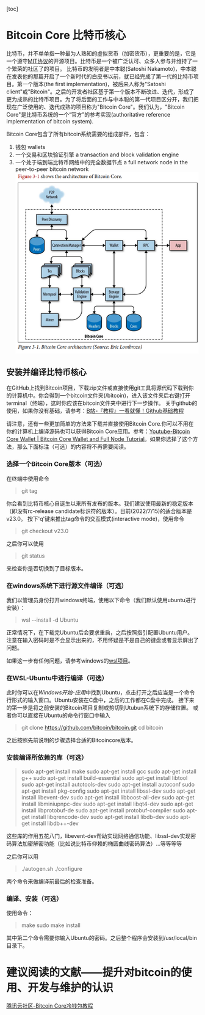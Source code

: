 [toc]
# Bitcoin Core 比特币核心

比特币，并不单单指一种最为人熟知的虚拟货币（加密货币），更重要的是，它是一个遵守[MIT协议](https://en.wikipedia.org/wiki/MIT_License)的开源项目。比特币是一个被广泛认可、众多人参与并维持了一个繁荣的社区了的项目。
比特币的发明者是中本聪(Satoshi Nakamoto)，中本聪在发表他的那篇开启了一个新时代的白皮书以前，就已经完成了第一代的比特币项目。第一个版本(the first implementation)，被后来人称为"Satoshi client"或"Bitcoin"。之后的开发者社区基于第一个版本不断改进、迭代，形成了更为成熟的比特币项目。为了将后面的工作与中本聪的第一代项目区分开，我们把现在广泛使用的、迭代成熟的项目称为"Bitcoin Core"。我们认为，"Bitcoin Core"是比特币系统的一个“官方”的参考实现(authoritative reference implementation of bitcoin system).

Bitcoin Core包含了所有bitcoin系统需要的组成部件，包含：
1. 钱包 wallets
2. 一个交易和区块验证引擎 a transaction and block validation engine
3. 一个处于端到端比特币网络中的完全数据节点 a full network node in the peer-to-peer bitcoin network
![](source/img/Chapter3-Bitcoin_Core-Bitcoin_Core_Architecture.png)

## 安装并编译比特币核心
在GitHub上找到Bitcoin项目，下载zip文件或直接使用git工具将源代码下载到你的计算机中。你会得到一个bitcoin文件夹(/bitcoin)，进入该文件夹后右键打开terminal（终端），这时你应该在bitcoin文件夹中进行下一步操作。
关于github的使用，如果你没有基础，请参考：[B站-『教程』一看就懂！Github基础教程](https://www.bilibili.com/video/BV1hS4y1S7wL?share_source=copy_web)

请注意，还有一些更加简单的方法来下载并直接使用Bitcoin Core.你可以不用在你的计算机上编译源码也可以获得Bitcoin Core应用。参考：[Youtube-Bitcoin Core Wallet | Bitcoin Core Wallet and Full Node Tutorial](https://youtu.be/kUfOBIFSfbg)。如果你选择了这个方法，那么下面标注（可选）的内容将不再需要阅读。
### 选择一个Bitcoin Core版本（可选）
在终端中使用命令
>git tag

你会看到比特币核心自诞生以来所有发布的版本。我们建议使用最新的稳定版本（即没有rc-release candidate标识符的版本）。目前(2022/7/15)的适合版本是v23.0。
按下'q'键来推出tag命令的交互模式(interactive mode)，使用命令
>git checkout v23.0

之后你可以使用
>git status

来检查你是否切换到了目标版本。

### 在windows系统下进行源文件编译（可选）
我们以管理员身份打开windows终端，使用以下命令（我们默认使用ubuntu进行安装）：
>wsl --install -d Ubuntu

正常情况下，在下载完Ubuntu后会要求重启，之后按照指引配置Ubuntu用户。
注意在输入密码时是不会显示出来的，不用怀疑是不是自己的键盘或者显示屏出了问题。

如果这一步有任何问题，请参考windows的[wsl项目](https://docs.microsoft.com/zh-cn/windows/wsl/install)。

### 在WSL-Ubuntu中进行编译（可选）
此时你可以在*Windows开始-应用*中找到Ubuntu，点击打开之后应当是一个命令行形式的输入窗口。Ubuntu安装在C盘中，之后的工作都在C盘中完成。
接下来的第一步是将之前安装的Bitcoin项目复制或剪切到Utubun系统下的存储位置。
或者你可以直接在Ubuntu的命令行窗口中输入
>git clone https://github.com/bitcoin/bitcoin.git
cd bitcoin

之后按照先前说明的步骤选择合适的Bitcoincore版本。

### 安装编译所依赖的库（可选）
>sudo apt-get install make
sudo apt-get install gcc
sudo apt-get install g++
sudo apt-get install build-essential
sudo apt-get install libtool
sudo apt-get install autotools-dev
sudo apt-get install autoconf
sudo apt-get install pkg-config
sudo apt-get install libssl-dev
sudo apt-get install libevent-dev
sudo apt-get install libboost-all-dev
sudo apt-get install libminiupnpc-dev
sudo apt-get install libqt4-dev
sudo apt-get install libprotobuf-de
sudo apt-get install protobuf-compiler
sudo apt-get install libqrencode-dev
sudo apt-get install libdb-dev
sudo apt-get install libdb++-dev

这些库的作用五花八门，libevent-dev帮助实现网络通信功能、libssl-dev实现密码算法加密解密功能（比如说比特币仰赖的椭圆曲线密码算法）...等等等等

之后你可以用
>./autogen.sh
./configure

两个命令来做编译前最后的检查准备。

### 编译、安装（可选）
使用命令：
>make
sudo make install

其中第二个命令需要你输入Ubuntu的密码。之后整个程序会安装到/usr/local/bin目录下。

# 建议阅读的文献——提升对bitcoin的使用、开发与维护的认识
[腾讯云社区-Bitcoin Core冷钱包教程](https://cloud.tencent.com/developer/article/1442297)
